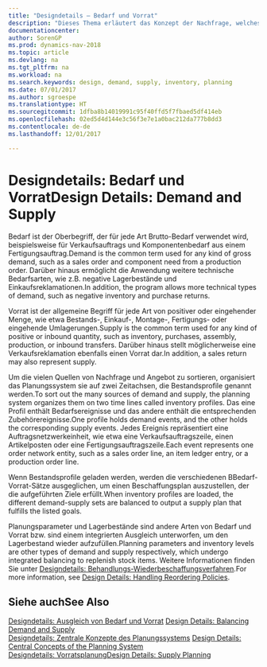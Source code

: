 ```yaml
---
title: "Designdetails – Bedarf und Vorrat"
description: "Dieses Thema erläutert das Konzept der Nachfrage, welches der allgemeine Begriff ist für jede Art Brutto-Bedarf, wie beispielsweise für Verkaufsauftrags und Komponentenbedarf aus einem Fertigungsauftrag."
documentationcenter: 
author: SorenGP
ms.prod: dynamics-nav-2018
ms.topic: article
ms.devlang: na
ms.tgt_pltfrm: na
ms.workload: na
ms.search.keywords: design, demand, supply, inventory, planning
ms.date: 07/01/2017
ms.author: sgroespe
ms.translationtype: HT
ms.sourcegitcommit: 1dfba8b14019991c95f40ffd5f7fbaed5df414eb
ms.openlocfilehash: 02ed5d4d144e3c56f3e7e1a0bac212da777b8dd3
ms.contentlocale: de-de
ms.lasthandoff: 12/01/2017

---
```

# <a name="design-details-demand-and-supply"></a><span data-ttu-id="06405-103">Designdetails: Bedarf und Vorrat</span><span class="sxs-lookup"><span data-stu-id="06405-103">Design Details: Demand and Supply</span></span>
<span data-ttu-id="06405-104">Bedarf ist der Oberbegriff, der für jede Art Brutto-Bedarf verwendet wird, beispielsweise für Verkaufsauftrags und Komponentenbedarf aus einem Fertigungsauftrag.</span><span class="sxs-lookup"><span data-stu-id="06405-104">Demand is the common term used for any kind of gross demand, such as a sales order and component need from a production order.</span></span> <span data-ttu-id="06405-105">Darüber hinaus ermöglicht die Anwendung weitere technische Bedarfsarten, wie z.B. negative Lagerbestände und Einkaufsreklamationen.</span><span class="sxs-lookup"><span data-stu-id="06405-105">In addition, the program allows more technical types of demand, such as negative inventory and purchase returns.</span></span>  
  
<span data-ttu-id="06405-106">Vorrat ist der allgemeine Begriff für jede Art von positiver oder eingehender Menge, wie etwa Bestands-, Einkauf-, Montage-, Fertigungs- oder eingehende Umlagerungen.</span><span class="sxs-lookup"><span data-stu-id="06405-106">Supply is the common term used for any kind of positive or inbound quantity, such as inventory, purchases, assembly, production, or inbound transfers.</span></span> <span data-ttu-id="06405-107">Darüber hinaus stellt möglicherweise eine Verkaufsreklamation ebenfalls einen Vorrat dar.</span><span class="sxs-lookup"><span data-stu-id="06405-107">In addition, a sales return may also represent supply.</span></span>  
  
<span data-ttu-id="06405-108">Um die vielen Quellen von Nachfrage und Angebot zu sortieren, organisiert das Planungssystem sie auf zwei Zeitachsen, die Bestandsprofile genannt werden.</span><span class="sxs-lookup"><span data-stu-id="06405-108">To sort out the many sources of demand and supply, the planning system organizes them on two time lines called inventory profiles.</span></span> <span data-ttu-id="06405-109">Das eine Profil enthält Bedarfsereignisse und das andere enthält die entsprechenden Zubehörereignisse.</span><span class="sxs-lookup"><span data-stu-id="06405-109">One profile holds demand events, and the other holds the corresponding supply events.</span></span> <span data-ttu-id="06405-110">Jedes Ereignis repräsentiert eine Auftragsnetzwerkeinheit, wie etwa eine Verkaufsauftragszeile, einen Artikelposten oder eine Fertigungsauftragszeile.</span><span class="sxs-lookup"><span data-stu-id="06405-110">Each event represents one order network entity, such as a sales order line, an item ledger entry, or a production order line.</span></span>  
  
<span data-ttu-id="06405-111">Wenn Bestandsprofile geladen werden, werden die verschiedenen BBedarf-Vorrat-Sätze ausgeglichen, um einen Beschaffungsplan auszustellen, der die aufgeführten Ziele erfüllt.</span><span class="sxs-lookup"><span data-stu-id="06405-111">When inventory profiles are loaded, the different demand-supply sets are balanced to output a supply plan that fulfills the listed goals.</span></span>  
  
<span data-ttu-id="06405-112">Planungsparameter und Lagerbestände sind andere Arten von Bedarf und Vorrat bzw. sind einem integrierten Ausgleich unterworfen, um den Lagerbestand wieder aufzufüllen.</span><span class="sxs-lookup"><span data-stu-id="06405-112">Planning parameters and inventory levels are other types of demand and supply respectively, which undergo integrated balancing to replenish stock items.</span></span> <span data-ttu-id="06405-113">Weitere Informationen finden Sie unter [Designdetails: Behandlungs-Wiederbeschaffungsverfahren](design-details-handling-reordering-policies.md).</span><span class="sxs-lookup"><span data-stu-id="06405-113">For more information, see [Design Details: Handling Reordering Policies](design-details-handling-reordering-policies.md).</span></span>  
  
## <a name="see-also"></a><span data-ttu-id="06405-114">Siehe auch</span><span class="sxs-lookup"><span data-stu-id="06405-114">See Also</span></span>  
<span data-ttu-id="06405-115">[Designdetails: Ausgleich von Bedarf und Vorrat](design-details-balancing-demand-and-supply.md) </span><span class="sxs-lookup"><span data-stu-id="06405-115">[Design Details: Balancing Demand and Supply](design-details-balancing-demand-and-supply.md) </span></span>  
<span data-ttu-id="06405-116">[Designdetails: Zentrale Konzepte des Planungssystems](design-details-central-concepts-of-the-planning-system.md) </span><span class="sxs-lookup"><span data-stu-id="06405-116">[Design Details: Central Concepts of the Planning System](design-details-central-concepts-of-the-planning-system.md) </span></span>  
[<span data-ttu-id="06405-117">Designdetails: Vorratsplanung</span><span class="sxs-lookup"><span data-stu-id="06405-117">Design Details: Supply Planning</span></span>](design-details-supply-planning.md)
